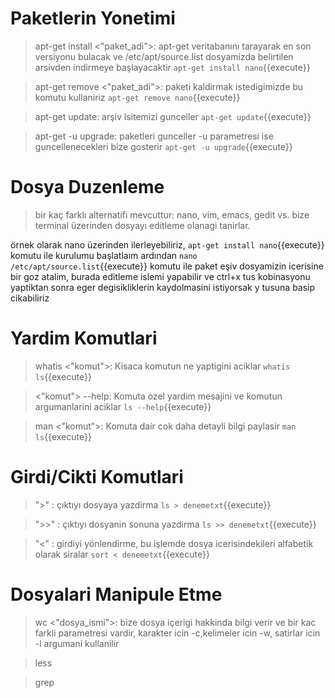 # Paketlerin Yonetimi

>apt-get install <"paket_adi">: apt-get veritabanını tarayarak en son versiyonu bulacak ve /etc/apt/source.list dosyamizda belirtilen arsivden indirmeye başlayacaktir
`apt-get install nano`{{execute}}

>apt-get remove <"paket_adi">:  paketi kaldirmak istedigimizde bu komutu kullaniriz
`apt-get remove nano`{{execute}}

>apt-get update: arşiv lsitemizi gunceller
`apt-get update`{{execute}}

>apt-get -u upgrade: paketleri gunceller -u parametresi ise guncellenecekleri bize gosterir
`apt-get -u upgrade`{{execute}}

# Dosya Duzenleme

>bir kaç farklı alternatifi mevcuttur: nano, vim, emacs, gedit vs. bize terminal üzerinden dosyayı editleme olanagi tanirlar.

örnek olarak nano üzerinden ilerleyebiliriz, `apt-get install nano`{{execute}} komutu ile kurulumu başlatlaım ardından `nano /etc/apt/source.list`{{execute}} komutu ile paket eşiv dosyamizin icerisine bir goz atalim, burada editleme islemi yapabilir ve ctrl+x tus kobinasyonu yaptiktan sonra eger degisikliklerin kaydolmasini istiyorsak y tusuna basip cikabiliriz

# Yardim Komutlari

>whatis <"komut">: Kisaca komutun ne yaptigini aciklar
`whatis ls`{{execute}}

><"komut"> --help: Komuta ozel yardim mesajini ve komutun argumanlarini aciklar
`ls --help`{{execute}}

>man <"komut">: Komuta dair cok daha detayli bilgi paylasir 
`man ls`{{execute}}

# Girdi/Cikti Komutlari

> ">" : çıktıyı dosyaya yazdirma `ls > denemetxt`{{execute}}

> ">>" : çıktıyı dosyanin sonuna yazdirma `ls >> denemetxt`{{execute}}

> "<" : girdiyi yönlendirme, bu işlemde dosya icerisindekileri alfabetik olarak siralar `sort < denemetxt`{{execute}}

# Dosyalari Manipule Etme

> wc <"dosya_ismi">: bize dosya içerigi hakkinda bilgi verir ve bir kac farkli parametresi vardir, karakter icin -c,kelimeler icin -w, satirlar icin -l argumani kullanilir

> less

> grep